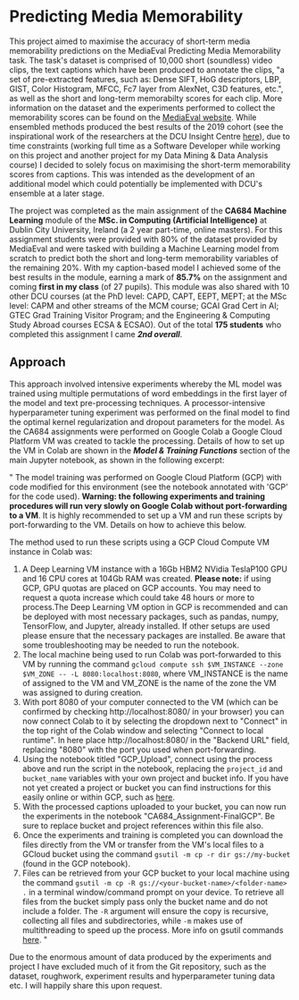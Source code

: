 # Predicting Media Memorability

This project aimed to maximise the accuracy of short-term media memorability predictions on the MediaEval Predicting Media Memorability task. The task's dataset is comprised of 10,000 short (soundless) video clips, the text captions which have been produced to annotate the clips, "a set of pre-extracted features, such as: Dense SIFT, HoG descriptors, LBP, GIST, Color Histogram, MFCC, Fc7 layer from AlexNet, C3D features, etc.", as well as the short and long-term memorabilty scores for each clip. More information on the dataset and the experiments performed to collect the memorability scores can be found on the [MediaEval website](http://www.multimediaeval.org/mediaeval2019/memorability/). While ensembled methods produced the best results of the 2019 cohort (see the inspirational work of the researchers at the DCU Insight Centre [here](https://github.com/dazcona/memorability)), due to time constraints (working full time as a Software Developer while working on this project and another project for my Data Mining & Data Analysis course) I decided to solely focus on maximising the short-term memorability scores from captions. This was intended as the development of an additional model which could potentially be implemented with DCU's ensemble at a later stage.

The project was completed as the main assignment of the **CA684 Machine Learning** module of the **MSc. in Computing (Artificial Intelligence)** at Dublin City University, Ireland (a 2 year part-time, online masters). For this assignment students were provided with 80% of the dataset provided by MediaEval and were tasked with building a Machine Learning model from scratch to predict both the short and long-term memorability variables of the remaining 20%. With my caption-based model I achieved some of the best results in the module, earning a mark of **85.7%** on the assignment and coming **first in my class** (of 27 pupils). This module was also shared with 10 other DCU courses (at the PhD level: CAPD, CAPT, EEPT, MEPT; at the MSc level: CAPM and other streams of the MCM course; GCAI Grad Cert in AI; GTEC Grad Training Visitor Program; and the Engineering & Computing Study Abroad courses ECSA & ECSAO). Out of the total **175 students** who completed this assignment I came ***2nd overall***.


## Approach
This approach involved intensive experiments whereby the ML model was trained using multiple permutations of word embeddings in the first layer of the model and text pre-processing techniques. A processor-intensive hyperparameter tuning experiment was performed on the final model to find the optimal kernel regularization and dropout parameters for the model. As the CA684 assignments were performed on Google Colab a Google Cloud Platform VM was created to tackle the processing. Details of how to set up the VM in Colab are shown in the ***Model & Training Functions*** section of the main Jupyter notebook, as shown in the following excerpt:

"
The model training was performed on Google Cloud Platform (GCP) with code modified for this environment (see the notebook annotated with 'GCP' for the code used). **Warning: the following experiments and training procedures will run very slowly on Google Colab without port-forwarding to a VM**. It is highly recommended to set up a VM and run these scripts by port-forwarding to the VM. Details on how to achieve this below.

The method used to run these scripts using a GCP Cloud Compute VM instance in Colab was:



1.   A Deep Learning VM instance with a 16Gb HBM2 NVidia TeslaP100 GPU and 16 CPU cores at 104Gb RAM was created. **Please note:** if using GCP, GPU quotas are placed on GCP accounts. You may need to request a quota increase which could take 48 hours or more to process.The Deep Learning VM option in GCP is recommended and can be deployed with most necessary packages, such as pandas, numpy, TensorFlow, and Jupyter, already installed. If other setups are used please ensure that the necessary packages are installed. Be aware that some troubleshooting may be needed to run the notebook.
2.   The local machine being used to run Colab was port-forwarded to this VM by running the command `gcloud compute ssh $VM_INSTANCE --zone $VM_ZONE -- -L 8080:localhost:8080`, where VM_INSTANCE is the name of assigned to the VM and VM_ZONE is the name of the zone the VM was assigned to during creation.
3. With port 8080 of your computer connected to the VM (which can be confirmed by checking http://localhost:8080/ in your browser) you can now connect Colab to it by selecting the dropdown next to "Connect" in the top right of the Colab window and selecting "Connect to local runtime". In here place http://localhost:8080/ in the "Backend URL" field, replacing "8080" with the port you used when port-forwarding.
4. Using the notebook titled "GCP_Upload", connect using the process above and run the script in the notebook, replacing the `project_id` and `bucket_name` variables with your own project and bucket info. If you have not yet created a project or bucket you can find instructions for this easily online or within GCP, such as [here](https://cloud.google.com/storage/docs/creating-buckets).
5. With the processed captions uploaded to your bucket, you can now run the experiments in the notebook "CA684_Assignment-FinalGCP". Be sure to replace bucket and project references within this file also.
6. Once the experiments and training is completed you can download the files directly from the VM or transfer from the VM's local files to a GCloud bucket using the command `gsutil -m cp -r dir gs://my-bucket` (found in the GCP notebook).
7. Files can be retrieved from your GCP bucket to your local machine using the command `gsutil -m cp -R gs://<your-bucket-name>/<folder-name> .` in a terminal window/command prompt on your device. To retrieve all files from the bucket simply pass only the bucket name and do not include a folder. The `-R` argument will ensure the copy is recursive, collecting all files and subdirectories, while `-m` makes use of multithreading to speed up the process. More info on gsutil commands [here](https://cloud.google.com/storage/docs/gsutil/commands/cp).
"

Due to the enormous amount of data produced by the experiments and project I have excluded much of it from the Git repository, such as the dataset, roughwork, experiment results and hyperparameter tuning data etc. I will happily share this upon request.